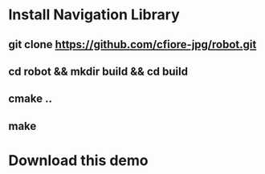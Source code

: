 # Install Navigation Library
## git clone https://github.com/cfiore-jpg/robot.git
## cd robot && mkdir build && cd build
## cmake ..
## make


# Download this demo

